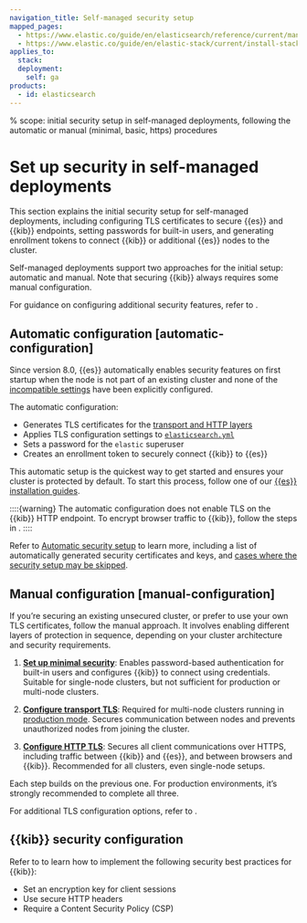 ```yaml
---
navigation_title: Self-managed security setup
mapped_pages:
  - https://www.elastic.co/guide/en/elasticsearch/reference/current/manually-configure-security.html
  - https://www.elastic.co/guide/en/elastic-stack/current/install-stack-demo-secure.html
applies_to:
  stack:
  deployment:
    self: ga
products:
  - id: elasticsearch
---
```


% scope: initial security setup in self-managed deployments, following the automatic or manual (minimal, basic, https) procedures
# Set up security in self-managed deployments

This section explains the initial security setup for self-managed deployments, including configuring TLS certificates to secure {{es}} and {{kib}} endpoints, setting passwords for built-in users, and generating enrollment tokens to connect {{kib}} or additional {{es}} nodes to the cluster.

Self-managed deployments support two approaches for the initial setup: automatic and manual. Note that securing {{kib}} always requires some manual configuration.

For guidance on configuring additional security features, refer to [](./secure-your-cluster-deployment.md).

## Automatic configuration [automatic-configuration]

Since version 8.0, {{es}} automatically enables security features on first startup when the node is not part of an existing cluster and none of the [incompatible settings](./self-auto-setup.md#stack-existing-settings-detected) have been explicitly configured.

The automatic configuration:

* Generates TLS certificates for the [transport and HTTP layers](./secure-cluster-communications.md#communication-channels)
* Applies TLS configuration settings to [`elasticsearch.yml`](/deploy-manage/stack-settings.md)
* Sets a password for the `elastic` superuser
* Creates an enrollment token to securely connect {{kib}} to {{es}}

This automatic setup is the quickest way to get started and ensures your cluster is protected by default. To start this process, follow one of our [{{es}} installation guides](/deploy-manage/deploy/self-managed/installing-elasticsearch.md).

::::{warning}
The automatic configuration does not enable TLS on the {{kib}} HTTP endpoint. To encrypt browser traffic to {{kib}}, follow the steps in [](./set-up-basic-security-plus-https.md#encrypt-kibana-browser).
::::

Refer to [Automatic security setup](./self-auto-setup.md) to learn more, including a list of automatically generated security certificates and keys, and [cases where the security setup may be skipped](./self-auto-setup.md#stack-skip-auto-configuration).

## Manual configuration [manual-configuration]

If you’re securing an existing unsecured cluster, or prefer to use your own TLS certificates, follow the manual approach. It involves enabling different layers of protection in sequence, depending on your cluster architecture and security requirements.

1. **[Set up minimal security](set-up-minimal-security.md)**: Enables password-based authentication for built-in users and configures {{kib}} to connect using credentials. Suitable for single-node clusters, but not sufficient for production or multi-node clusters.

2. **[Configure transport TLS](./set-up-basic-security.md)**: Required for multi-node clusters running in [production mode](../deploy/self-managed/bootstrap-checks.md#dev-vs-prod-mode). Secures communication between nodes and prevents unauthorized nodes from joining the cluster.

3. **[Configure HTTP TLS](set-up-basic-security-plus-https.md)**: Secures all client communications over HTTPS, including traffic between {{kib}} and {{es}}, and between browsers and {{kib}}. Recommended for all clusters, even single-node setups.

Each step builds on the previous one. For production environments, it’s strongly recommended to complete all three.

For additional TLS configuration options, refer to [](./self-tls.md).

## {{kib}} security configuration

Refer to [](./using-kibana-with-security.md) to learn how to implement the following security best practices for {{kib}}:

* Set an encryption key for client sessions
* Use secure HTTP headers
* Require a Content Security Policy (CSP)